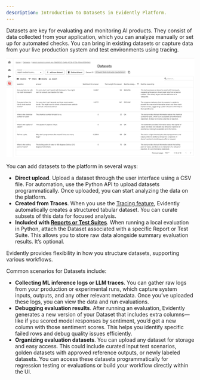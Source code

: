 ```yaml
---
description: Introduction to Datasets in Evidently Platform. 
---   
```


Datasets are key for evaluating and monitoring AI products.
They consist of data collected from your application, which you can analyze manually or set up for automated checks. You can bring in existing datasets or capture data from your live production system and test environments using tracing.

![](../.gitbook/assets/cloud/dataset-min.png)

You can add datasets to the platform in several ways:
* **Direct upload**. Upload a dataset through the user interface using a CSV file. For automation, use the Python API to upload datasets programmatically. Once uploaded, you can start analyzing the data on the platform.
* **Created from Traces**. When you use the [Tracing feature](../tracing/tracing_overview.md), Evidently automatically creates a structured tabular dataset. You can curate subsets of this data for focused analysis.
* **Included with [Reports or Test Suites](../reports-and-tests)**. When running a local evaluation in Python, attach the Dataset associated with a specific Report or Test Suite. This allows you to store raw data alongside summary evaluation results. It’s optional.

Evidently provides flexibility in how you structure datasets, supporting various workflows. 

Common scenarios for Datasets include:
* **Collecting ML inference logs or LLM traces**. You can gather raw logs from your production or experimental runs, which capture system inputs, outputs, and any other relevant metadata. Once you’ve uploaded these logs, you can view the data and run evaluations.
* **Debugging evaluation results**. After running an evaluation, Evidently generates a new version of your Dataset that includes extra columns—like if you scored model responses by sentiment, you’d get a new column with those sentiment scores. This helps you identify specific failed rows and debug quality issues efficiently.
* **Organizing evaluation datasets**. You can upload any dataset for storage and easy access. This could include curated input test scenarios, golden datasets with approved reference outputs, or newly labeled datasets. You can access these datasets programmatically for regression testing or evaluations or build your workflow directly within the UI.
